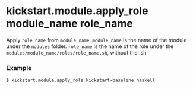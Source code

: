 # kickstart.module.apply_role module_name role_name

Apply `role_name` from `module_name`.
`module_name` is the name of the module under the `modules` folder.
`role_name` is the name of the role under the `modules/module_name/roles/role_name.sh`, without the .sh

### Example

```bash
$ kickstart.module.apply_role kickstart-baseline haskell
```
